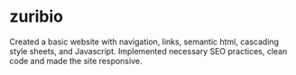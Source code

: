 # zuribio
Created a basic website with navigation, links, semantic html, cascading style sheets, and Javascript.
Implemented necessary SEO practices, clean code and made the site responsive.
